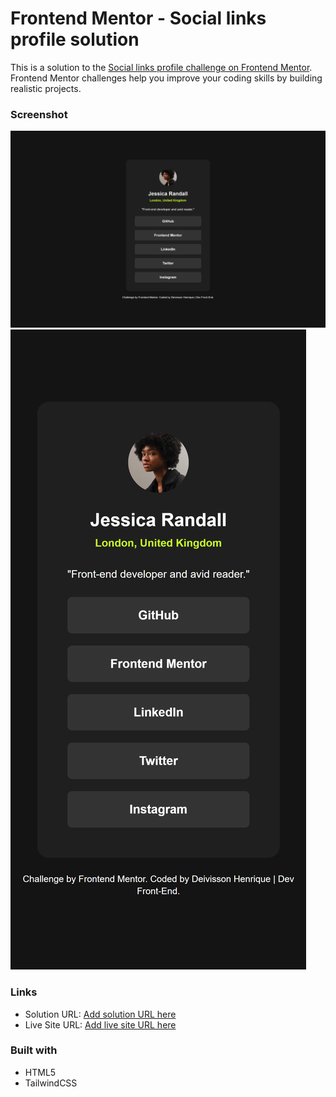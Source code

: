 # Frontend Mentor - Social links profile solution

This is a solution to the [Social links profile challenge on Frontend Mentor](https://www.frontendmentor.io/challenges/social-links-profile-UG32l9m6dQ). Frontend Mentor challenges help you improve your coding skills by building realistic projects.

### Screenshot

![](./design/desktop.png)
![](./design/mobile.png)

### Links

- Solution URL: [Add solution URL here](https://github.com/profhdeivisson/social-links-profile)
- Live Site URL: [Add live site URL here](https://social-links-profile-three-rho.vercel.app)

### Built with

- HTML5
- TailwindCSS